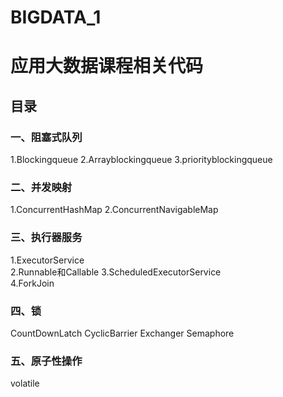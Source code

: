 # BIGDATA_1


# 应用大数据课程相关代码
## 目录
### 一、阻塞式队列
1.Blockingqueue 
2.Arrayblockingqueue 
3.priorityblockingqueue
### 二、并发映射
1.ConcurrentHashMap	
2.ConcurrentNavigableMap
### 三、执行器服务
1.ExecutorService	
2.Runnable和Callable	
3.ScheduledExecutorService	
4.ForkJoin
### 四、锁
CountDownLatch
CyclicBarrier
Exchanger
Semaphore
### 五、原子性操作
volatile